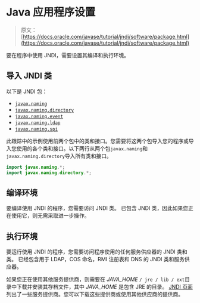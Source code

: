 # Java 应用程序设置

> 原文： [https://docs.oracle.com/javase/tutorial/jndi/software/package.html](https://docs.oracle.com/javase/tutorial/jndi/software/package.html)

要在程序中使用 JNDI，需要设置其编译和执行环境。

## 导入 JNDI 类

以下是 JNDI 包：

*   [`javax.naming`](https://docs.oracle.com/javase/8/docs/api/javax/naming/package-summary.html)
*   [`javax.naming.directory`](https://docs.oracle.com/javase/8/docs/api/javax/naming/directory/package-summary.html)
*   [`javax.naming.event`](https://docs.oracle.com/javase/8/docs/api/javax/naming/event/package-summary.html)
*   [`javax.naming.ldap`](https://docs.oracle.com/javase/8/docs/api/javax/naming/ldap/package-summary.html)
*   [`javax.naming.spi`](https://docs.oracle.com/javase/8/docs/api/javax/naming/spi/package-summary.html)

此跟踪中的示例使用前两个包中的类和接口。您需要将这两个包导入您的程序或导入您使用的各个类和接口。以下两行从两个包`javax.naming`和`javax.naming.directory`导入所有类和接口。

```java
import javax.naming.*;
import javax.naming.directory.*;

```

## 编译环境

要编译使用 JNDI 的程序，您需要访问 JNDI 类。  已包含 JNDI 类，因此如果您正在使用它，则无需采取进一步操作。

## 执行环境

要运行使用 JNDI 的程序，您需要访问程序使用的任何服务供应器的 JNDI 类和类。  已经包含用于 LDAP，COS 命名，RMI 注册表和 DNS 的 JNDI 类和服务供应器。

如果您正在使用其他服务提供商，则需要在 _JAVA_HOME_ `/ jre / lib / ext`目录中下载并安装其存档文件，其中 _JAVA_HOME_ 是包含 JRE 的目录。 [JNDI 页面](http://www.oracle.com/technetwork/java/jndi/index.html#download)列出了一些服务提供商。您可以下载这些提供商或使用其他供应商的提供商。